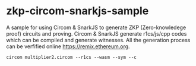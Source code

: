 # zkp-circom-snarkjs-sample

A sample for using Circom & SnarkJS to generate  ZKP (Zero-knowledege proof) circuits and proving.  Circom & SnarkJS generate r1cs/js/cpp codes which can be compiled and generate witnesses.  All the generation process can be verfified online https://remix.ethereum.org. 

```shell
circom multiplier2.circom --r1cs --wasm --sym --c
```
